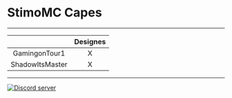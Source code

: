 # StimoMC Capes
---
|                 | Designes|
|:---------------:|:-------:|
| GamingonTour1   |    X    |
| ShadowItsMaster |    X    |
---

<a href="https://stimomc.de/discord"><img src="https://discordapp.com/api/guilds/664707991974576137/embed.png" alt="Discord server"/></a>
